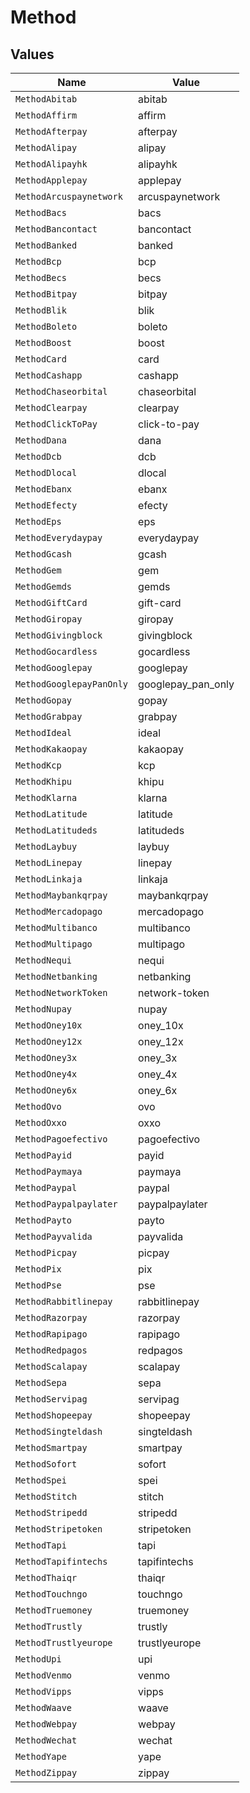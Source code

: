 # Method


## Values

| Name                     | Value                    |
| ------------------------ | ------------------------ |
| `MethodAbitab`           | abitab                   |
| `MethodAffirm`           | affirm                   |
| `MethodAfterpay`         | afterpay                 |
| `MethodAlipay`           | alipay                   |
| `MethodAlipayhk`         | alipayhk                 |
| `MethodApplepay`         | applepay                 |
| `MethodArcuspaynetwork`  | arcuspaynetwork          |
| `MethodBacs`             | bacs                     |
| `MethodBancontact`       | bancontact               |
| `MethodBanked`           | banked                   |
| `MethodBcp`              | bcp                      |
| `MethodBecs`             | becs                     |
| `MethodBitpay`           | bitpay                   |
| `MethodBlik`             | blik                     |
| `MethodBoleto`           | boleto                   |
| `MethodBoost`            | boost                    |
| `MethodCard`             | card                     |
| `MethodCashapp`          | cashapp                  |
| `MethodChaseorbital`     | chaseorbital             |
| `MethodClearpay`         | clearpay                 |
| `MethodClickToPay`       | click-to-pay             |
| `MethodDana`             | dana                     |
| `MethodDcb`              | dcb                      |
| `MethodDlocal`           | dlocal                   |
| `MethodEbanx`            | ebanx                    |
| `MethodEfecty`           | efecty                   |
| `MethodEps`              | eps                      |
| `MethodEverydaypay`      | everydaypay              |
| `MethodGcash`            | gcash                    |
| `MethodGem`              | gem                      |
| `MethodGemds`            | gemds                    |
| `MethodGiftCard`         | gift-card                |
| `MethodGiropay`          | giropay                  |
| `MethodGivingblock`      | givingblock              |
| `MethodGocardless`       | gocardless               |
| `MethodGooglepay`        | googlepay                |
| `MethodGooglepayPanOnly` | googlepay_pan_only       |
| `MethodGopay`            | gopay                    |
| `MethodGrabpay`          | grabpay                  |
| `MethodIdeal`            | ideal                    |
| `MethodKakaopay`         | kakaopay                 |
| `MethodKcp`              | kcp                      |
| `MethodKhipu`            | khipu                    |
| `MethodKlarna`           | klarna                   |
| `MethodLatitude`         | latitude                 |
| `MethodLatitudeds`       | latitudeds               |
| `MethodLaybuy`           | laybuy                   |
| `MethodLinepay`          | linepay                  |
| `MethodLinkaja`          | linkaja                  |
| `MethodMaybankqrpay`     | maybankqrpay             |
| `MethodMercadopago`      | mercadopago              |
| `MethodMultibanco`       | multibanco               |
| `MethodMultipago`        | multipago                |
| `MethodNequi`            | nequi                    |
| `MethodNetbanking`       | netbanking               |
| `MethodNetworkToken`     | network-token            |
| `MethodNupay`            | nupay                    |
| `MethodOney10x`          | oney_10x                 |
| `MethodOney12x`          | oney_12x                 |
| `MethodOney3x`           | oney_3x                  |
| `MethodOney4x`           | oney_4x                  |
| `MethodOney6x`           | oney_6x                  |
| `MethodOvo`              | ovo                      |
| `MethodOxxo`             | oxxo                     |
| `MethodPagoefectivo`     | pagoefectivo             |
| `MethodPayid`            | payid                    |
| `MethodPaymaya`          | paymaya                  |
| `MethodPaypal`           | paypal                   |
| `MethodPaypalpaylater`   | paypalpaylater           |
| `MethodPayto`            | payto                    |
| `MethodPayvalida`        | payvalida                |
| `MethodPicpay`           | picpay                   |
| `MethodPix`              | pix                      |
| `MethodPse`              | pse                      |
| `MethodRabbitlinepay`    | rabbitlinepay            |
| `MethodRazorpay`         | razorpay                 |
| `MethodRapipago`         | rapipago                 |
| `MethodRedpagos`         | redpagos                 |
| `MethodScalapay`         | scalapay                 |
| `MethodSepa`             | sepa                     |
| `MethodServipag`         | servipag                 |
| `MethodShopeepay`        | shopeepay                |
| `MethodSingteldash`      | singteldash              |
| `MethodSmartpay`         | smartpay                 |
| `MethodSofort`           | sofort                   |
| `MethodSpei`             | spei                     |
| `MethodStitch`           | stitch                   |
| `MethodStripedd`         | stripedd                 |
| `MethodStripetoken`      | stripetoken              |
| `MethodTapi`             | tapi                     |
| `MethodTapifintechs`     | tapifintechs             |
| `MethodThaiqr`           | thaiqr                   |
| `MethodTouchngo`         | touchngo                 |
| `MethodTruemoney`        | truemoney                |
| `MethodTrustly`          | trustly                  |
| `MethodTrustlyeurope`    | trustlyeurope            |
| `MethodUpi`              | upi                      |
| `MethodVenmo`            | venmo                    |
| `MethodVipps`            | vipps                    |
| `MethodWaave`            | waave                    |
| `MethodWebpay`           | webpay                   |
| `MethodWechat`           | wechat                   |
| `MethodYape`             | yape                     |
| `MethodZippay`           | zippay                   |